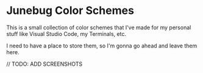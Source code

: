# Junebug Color Schemes
This is a small collection of color schemes that I've made for my personal stuff like Visual Studio Code, my Terminals, etc.

I need to have a place to store them, so I'm gonna go ahead and leave them here.

// TODO: ADD SCREENSHOTS